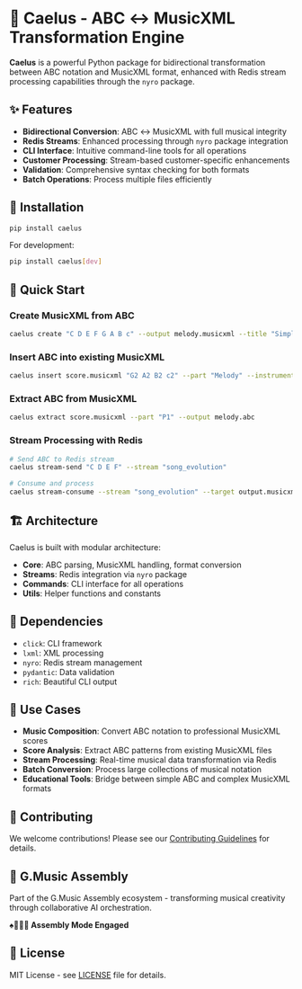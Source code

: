 # 📡 Caelus - ABC ↔ MusicXML Transformation Engine

**Caelus** is a powerful Python package for bidirectional transformation between ABC notation and MusicXML format, enhanced with Redis stream processing capabilities through the `nyro` package.

## ✨ Features

- **Bidirectional Conversion**: ABC ↔ MusicXML with full musical integrity
- **Redis Streams**: Enhanced processing through `nyro` package integration
- **CLI Interface**: Intuitive command-line tools for all operations
- **Customer Processing**: Stream-based customer-specific enhancements
- **Validation**: Comprehensive syntax checking for both formats
- **Batch Operations**: Process multiple files efficiently

## 🚀 Installation

```bash
pip install caelus
```

For development:
```bash
pip install caelus[dev]
```

## 📖 Quick Start

### Create MusicXML from ABC
```bash
caelus create "C D E F G A B c" --output melody.musicxml --title "Simple Scale"
```

### Insert ABC into existing MusicXML
```bash
caelus insert score.musicxml "G2 A2 B2 c2" --part "Melody" --instrument "Flute"
```

### Extract ABC from MusicXML
```bash
caelus extract score.musicxml --part "P1" --output melody.abc
```

### Stream Processing with Redis
```bash
# Send ABC to Redis stream
caelus stream-send "C D E F" --stream "song_evolution" 

# Consume and process
caelus stream-consume --stream "song_evolution" --target output.musicxml
```

## 🏗️ Architecture

Caelus is built with modular architecture:

- **Core**: ABC parsing, MusicXML handling, format conversion
- **Streams**: Redis integration via `nyro` package
- **Commands**: CLI interface for all operations
- **Utils**: Helper functions and constants

## 🔧 Dependencies

- `click`: CLI framework
- `lxml`: XML processing
- `nyro`: Redis stream management
- `pydantic`: Data validation
- `rich`: Beautiful CLI output

## 🎼 Use Cases

- **Music Composition**: Convert ABC notation to professional MusicXML scores
- **Score Analysis**: Extract ABC patterns from existing MusicXML files
- **Stream Processing**: Real-time musical data transformation via Redis
- **Batch Conversion**: Process large collections of musical notation
- **Educational Tools**: Bridge between simple ABC and complex MusicXML formats

## 🤝 Contributing

We welcome contributions! Please see our [Contributing Guidelines](CONTRIBUTING.md) for details.

## 📡 G.Music Assembly

Part of the G.Music Assembly ecosystem - transforming musical creativity through collaborative AI orchestration.

**♠️🌿🎸🧵 Assembly Mode Engaged**

## 📄 License

MIT License - see [LICENSE](LICENSE) file for details.